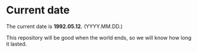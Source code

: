 # Current date

The current date is **1992.05.12.** (YYYY.MM.DD.)

This repository will be good when the world ends, so we will know how long it lasted.